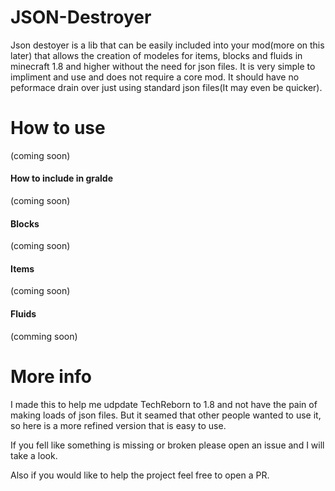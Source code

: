 # JSON-Destroyer

Json destoyer is a lib that can be easily included into your mod(more on this later) that allows the creation of modeles for items, blocks and fluids in minecraft 1.8 and higher without the need for json files.
It is very simple to impliment and use and does not require a core mod. It should have no peformace drain over just using standard json files(It may even be quicker).

# How to use
(coming soon)
#### How to include in gralde
(coming soon)
#### Blocks
(coming soon)
#### Items
(coming soon)
####  Fluids
(comming soon)

# More info

I made this to help me udpdate TechReborn to 1.8 and not have the pain of making loads of json files. But it seamed that other people wanted to use it, so here is a more refined version that is easy to use.

If you fell like something is missing or broken please open an issue and I will take a look.

Also if you would like to help the project feel free to open a PR.